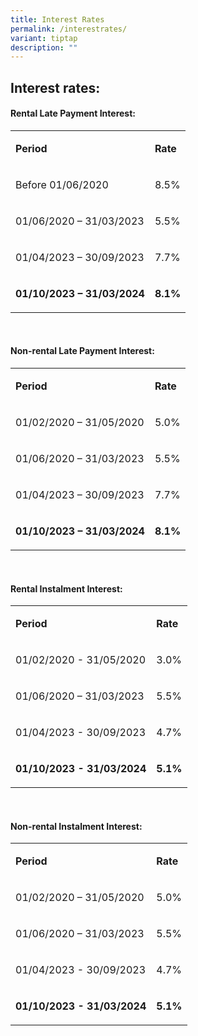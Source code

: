 ```yaml
---
title: Interest Rates
permalink: /interestrates/
variant: tiptap
description: ""
---
```

<h2>Interest rates:</h2><p></p><h4>Rental Late Payment Interest:</h4><table><tbody><tr><td rowspan="1" colspan="1"><p><strong>Period</strong></p></td><td rowspan="1" colspan="1"><p><strong>Rate</strong></p></td></tr><tr><td rowspan="1" colspan="1"><p>Before 01/06/2020</p></td><td rowspan="1" colspan="1"><p>8.5%</p></td></tr><tr><td rowspan="1" colspan="1"><p>01/06/2020 – 31/03/2023</p></td><td rowspan="1" colspan="1"><p>5.5%</p></td></tr><tr><td rowspan="1" colspan="1"><p>01/04/2023 – 30/09/2023</p></td><td rowspan="1" colspan="1"><p>7.7%</p></td></tr><tr><td rowspan="1" colspan="1"><p><strong>01/10/2023 – 31/03/2024</strong></p></td><td rowspan="1" colspan="1"><p><strong>8.1%</strong></p></td></tr></tbody></table><p>&nbsp;</p><h4>Non-rental Late Payment Interest:</h4><table><tbody><tr><td rowspan="1" colspan="1"><p><strong>Period</strong></p></td><td rowspan="1" colspan="1"><p><strong>Rate</strong></p></td></tr><tr><td rowspan="1" colspan="1"><p>01/02/2020 – 31/05/2020</p></td><td rowspan="1" colspan="1"><p>5.0%</p></td></tr><tr><td rowspan="1" colspan="1"><p>01/06/2020 – 31/03/2023</p></td><td rowspan="1" colspan="1"><p>5.5%</p></td></tr><tr><td rowspan="1" colspan="1"><p>01/04/2023 – 30/09/2023</p></td><td rowspan="1" colspan="1"><p>7.7%</p></td></tr><tr><td rowspan="1" colspan="1"><p><strong>01/10/2023 – 31/03/2024</strong></p></td><td rowspan="1" colspan="1"><p><strong>8.1%</strong></p></td></tr></tbody></table><p>&nbsp;</p><h4>Rental Instalment Interest:</h4><table><tbody><tr><td rowspan="1" colspan="1"><p><strong>Period</strong></p></td><td rowspan="1" colspan="1"><p><strong>Rate</strong></p></td></tr><tr><td rowspan="1" colspan="1"><p>01/02/2020 - 31/05/2020</p></td><td rowspan="1" colspan="1"><p>3.0%</p></td></tr><tr><td rowspan="1" colspan="1"><p>01/06/2020 – 31/03/2023</p></td><td rowspan="1" colspan="1"><p>5.5%</p></td></tr><tr><td rowspan="1" colspan="1"><p>01/04/2023 - 30/09/2023</p></td><td rowspan="1" colspan="1"><p>4.7%</p></td></tr><tr><td rowspan="1" colspan="1"><p><strong>01/10/2023 - 31/03/2024</strong></p></td><td rowspan="1" colspan="1"><p><strong>5.1%</strong></p></td></tr></tbody></table><p>&nbsp;</p><h4>Non-rental Instalment Interest:</h4><table><tbody><tr><td rowspan="1" colspan="1"><p><strong>Period</strong></p></td><td rowspan="1" colspan="1"><p><strong>Rate</strong></p></td></tr><tr><td rowspan="1" colspan="1"><p>01/02/2020 – 31/05/2020</p></td><td rowspan="1" colspan="1"><p>5.0%</p></td></tr><tr><td rowspan="1" colspan="1"><p>01/06/2020 – 31/03/2023</p></td><td rowspan="1" colspan="1"><p>5.5%</p></td></tr><tr><td rowspan="1" colspan="1"><p>01/04/2023 - 30/09/2023</p></td><td rowspan="1" colspan="1"><p>4.7%</p></td></tr><tr><td rowspan="1" colspan="1"><p><strong>01/10/2023 - 31/03/2024</strong></p></td><td rowspan="1" colspan="1"><p><strong>5.1%</strong></p></td></tr></tbody></table><p>&nbsp;</p>